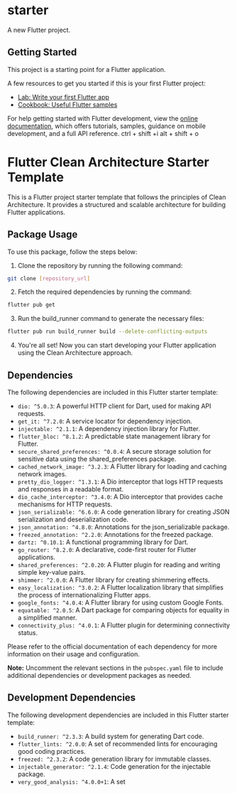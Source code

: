 # starter

A new Flutter project.

## Getting Started

This project is a starting point for a Flutter application.

A few resources to get you started if this is your first Flutter project:

- [Lab: Write your first Flutter app](https://docs.flutter.dev/get-started/codelab)
- [Cookbook: Useful Flutter samples](https://docs.flutter.dev/cookbook)

For help getting started with Flutter development, view the
[online documentation](https://docs.flutter.dev/), which offers tutorials,
samples, guidance on mobile development, and a full API reference.
ctrl + shift +i 
alt + shift + o

# Flutter Clean Architecture Starter Template

This is a Flutter project starter template that follows the principles of Clean Architecture. It provides a structured and scalable architecture for building Flutter applications.

## Package Usage

To use this package, follow the steps below:

1. Clone the repository by running the following command:
```bash
git clone [repository_url] 
```

2. Fetch the required dependencies by running the command:
```bash
flutter pub get
```

3. Run the build_runner command to generate the necessary files:

```bash
flutter pub run build_runner build --delete-conflicting-outputs
```


4. You're all set! Now you can start developing your Flutter application using the Clean Architecture approach.

## Dependencies

The following dependencies are included in this Flutter starter template:

- `dio: ^5.0.3`: A powerful HTTP client for Dart, used for making API requests.
- `get_it: ^7.2.0`: A service locator for dependency injection.
- `injectable: ^2.1.1`: A dependency injection library for Flutter.
- `flutter_bloc: ^8.1.2`: A predictable state management library for Flutter.
- `secure_shared_preferences: ^0.0.4`: A secure storage solution for sensitive data using the shared_preferences package.
- `cached_network_image: ^3.2.3`: A Flutter library for loading and caching network images.
- `pretty_dio_logger: ^1.3.1`: A Dio interceptor that logs HTTP requests and responses in a readable format.
- `dio_cache_interceptor: ^3.4.0`: A Dio interceptor that provides cache mechanisms for HTTP requests.
- `json_serializable: ^6.6.0`: A code generation library for creating JSON serialization and deserialization code.
- `json_annotation: ^4.8.0`: Annotations for the json_serializable package.
- `freezed_annotation: ^2.2.0`: Annotations for the freezed package.
- `dartz: ^0.10.1`: A functional programming library for Dart.
- `go_router: ^8.2.0`: A declarative, code-first router for Flutter applications.
- `shared_preferences: ^2.0.20`: A Flutter plugin for reading and writing simple key-value pairs.
- `shimmer: ^2.0.0`: A Flutter library for creating shimmering effects.
- `easy_localization: ^3.0.2`: A Flutter localization library that simplifies the process of internationalizing Flutter apps.
- `google_fonts: ^4.0.4`: A Flutter library for using custom Google Fonts.
- `equatable: ^2.0.5`: A Dart package for comparing objects for equality in a simplified manner.
- `connectivity_plus: ^4.0.1`: A Flutter plugin for determining connectivity status.

Please refer to the official documentation of each dependency for more information on their usage and configuration.

**Note:** Uncomment the relevant sections in the `pubspec.yaml` file to include additional dependencies or development packages as needed.

## Development Dependencies

The following development dependencies are included in this Flutter starter template:

- `build_runner: ^2.3.3`: A build system for generating Dart code.
- `flutter_lints: ^2.0.0`: A set of recommended lints for encouraging good coding practices.
- `freezed: ^2.3.2`: A code generation library for immutable classes.
- `injectable_generator: ^2.1.4`: Code generation for the injectable package.
- `very_good_analysis: ^4.0.0+1`: A set
